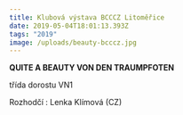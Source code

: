 ```yaml
---
title: Klubová výstava BCCCZ Litoměřice
date: 2019-05-04T18:01:13.393Z
tags: "2019"
image: /uploads/beauty-bcccz.jpg
---
```

**QUITE A BEAUTY VON DEN TRAUMPFOTEN**

třída dorostu VN1

Rozhodčí : Lenka Klímová (CZ)